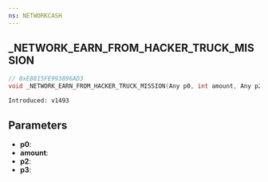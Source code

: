 ```yaml
---
ns: NETWORKCASH
---
```

## _NETWORK_EARN_FROM_HACKER_TRUCK_MISSION

```c
// 0xE8815FE993896AD3
void _NETWORK_EARN_FROM_HACKER_TRUCK_MISSION(Any p0, int amount, Any p2, Any p3);
```

```
Introduced: v1493
```

## Parameters
* **p0**:
* **amount**:
* **p2**:
* **p3**:

